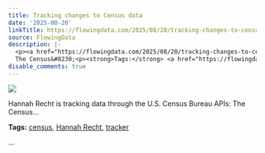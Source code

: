 ```yaml
---
title: Tracking changes to Census data
date: '2025-08-20'
linkTitle: https://flowingdata.com/2025/08/20/tracking-changes-to-census-data/
source: FlowingData
description: |-
  <p><a href="https://flowingdata.com/2025/08/20/tracking-changes-to-census-data/"><img src="https://flowingdata.com/wp-content/uploads/2025/08/census-tracker-recht-750x527.png" style="max-width:100%;height:auto" /></a></p>Hannah Recht is tracking data through the U.S. Census Bureau APIs:
  The Census&#8230;<p><strong>Tags:</strong> <a href="https://flowingdata.com/tag/census/" rel="tag">census</a>, <a href="https://flowingdata.com/tag/hannah-recht/" rel="tag">Hannah Recht</a>, <a href="https://flowingdata.com/tag/tracker/" rel="tag">tracker</a></p> ...
disable_comments: true
---
```

<p><a href="https://flowingdata.com/2025/08/20/tracking-changes-to-census-data/"><img src="https://flowingdata.com/wp-content/uploads/2025/08/census-tracker-recht-750x527.png" style="max-width:100%;height:auto" /></a></p>Hannah Recht is tracking data through the U.S. Census Bureau APIs:
The Census&#8230;<p><strong>Tags:</strong> <a href="https://flowingdata.com/tag/census/" rel="tag">census</a>, <a href="https://flowingdata.com/tag/hannah-recht/" rel="tag">Hannah Recht</a>, <a href="https://flowingdata.com/tag/tracker/" rel="tag">tracker</a></p> ...